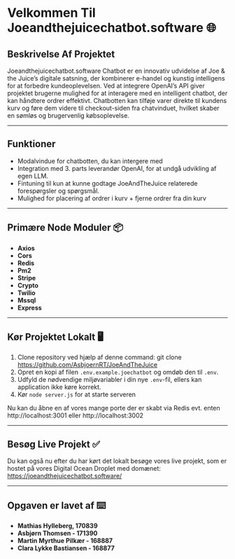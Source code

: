 # Velkommen Til Joeandthejuicechatbot.software 🌐

## Beskrivelse Af Projektet
Joeandthejuicechatbot.software Chatbot er en innovativ udvidelse af Joe & the Juice’s digitale satsning, der kombinerer e-handel og kunstig intelligens for at forbedre kundeoplevelsen. Ved at integrere OpenAI’s API giver projektet brugerne mulighed for at interagere med en intelligent chatbot, der kan håndtere ordrer effektivt. Chatbotten kan tilføje varer direkte til kundens kurv og føre dem videre til checkout-siden fra chatvinduet, hvilket skaber en sømløs og brugervenlig købsoplevelse.

---

## Funktioner
- Modalvindue for chatbotten, du kan intergere med
- Integration med 3. parts leverandør OpenAI, for at undgå udvikling af egen LLM.
- Fintuning til kun at kunne godtage JoeAndTheJuice relaterede forespørgsler og spørgsmål.
- Mulighed for placering af ordrer i kurv + fjerne ordrer fra din kurv

---

## Primære Node Moduler 📦
- **Axios**
- **Cors**
- **Redis**
- **Pm2**
- **Stripe**
- **Crypto**
- **Twilio**
- **Mssql**
- **Express**

---

## Kør Projektet Lokalt 🖥️
1. Clone repository ved hjælp af denne command: git clone https://github.com/AsbjoernRT/JoeAndTheJuice
2. Opret en kopi af filen `.env.example.joechatbot` og omdøb den til `.env`.
3. Udfyld de nødvendige miljøvariabler i din nye `.env`-fil, ellers kan application ikke køre korrekt.
4. Kør `node server.js` for at starte serveren

Nu kan du åbne en af vores mange porte der er skabt via Redis evt. enten http://localhost:3001 eller http://localhost:3002

---

## Besøg Live Projekt ✅

Du kan også nu efter du har kørt det lokalt besøge vores live projekt, som er hostet på vores Digital Ocean Droplet med domænet: https://joeandthejuicechatbot.software/

---

## Opgaven er lavet af ⌨️

- **Mathias Hylleberg, 170839**
- **Asbjørn Thomsen - 171390**
- **Martin Myrthue Pilkær - 168887**
- **Clara Lykke Bastiansen - 168877**